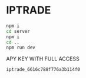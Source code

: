# IPTRADE

```bash
npm i
cd server
npm i
cd ..
npm run dev
```
APY KEY WITH FULL ACCESS

```bash
iptrade_6616c788f776a3b114f0
```
